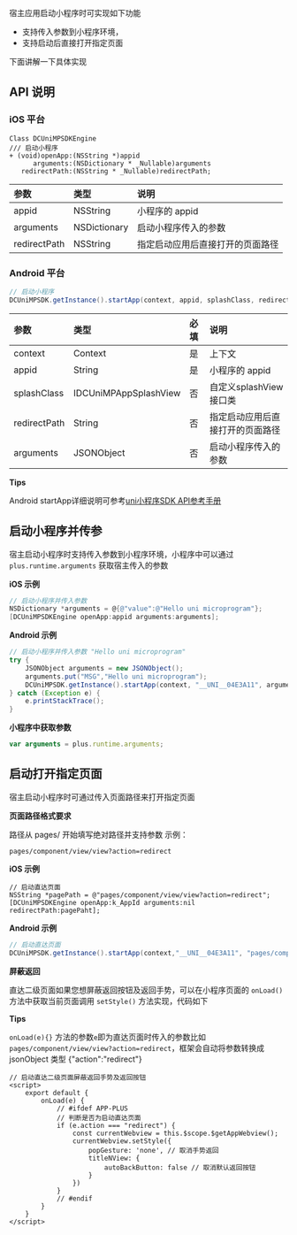 宿主应用启动小程序时可实现如下功能

- 支持传入参数到小程序环境，
- 支持启动后直接打开指定页面

下面讲解一下具体实现

## API 说明

### iOS 平台

```
Class DCUniMPSDKEngine
/// 启动小程序
+ (void)openApp:(NSString *)appid
      arguments:(NSDictionary * _Nullable)arguments
   redirectPath:(NSString * _Nullable)redirectPath;
```

|参数|类型|说明|
|:--|:--|:--|
|appid|NSString|小程序的 appid|
|arguments|NSDictionary|启动小程序传入的参数|
|redirectPath|NSString|指定启动应用后直接打开的页面路径|

### Android 平台

```JAVA
// 启动小程序
DCUniMPSDK.getInstance().startApp(context, appid, splashClass, redirectPath, arguments)
```

|参数|类型|必填|说明|
|:----|:----|:----|:-----|
|context|Context|是|上下文|
|appid|String|是|小程序的 appid|
|splashClass|IDCUniMPAppSplashView|否|自定义splashView接口类|
|redirectPath|String|否|指定启动应用后直接打开的页面路径|
|arguments|JSONObject|否|启动小程序传入的参数|

**Tips**

Android startApp详细说明可参考[uni小程序SDK API参考手册](https://ask.dcloud.net.cn/article/36984)

## 启动小程序并传参
宿主启动小程序时支持传入参数到小程序环境，小程序中可以通过 `plus.runtime.arguments` 获取宿主传入的参数

**iOS 示例**

```Objective-C
// 启动小程序并传入参数
NSDictionary *arguments = @{@"value":@"Hello uni microprogram"};
[DCUniMPSDKEngine openApp:appid arguments:arguments];
```

**Android 示例**

```JAVA
// 启动小程序并传入参数 "Hello uni microprogram"
try {
	JSONObject arguments = new JSONObject();
	arguments.put("MSG","Hello uni microprogram");
	DCUniMPSDK.getInstance().startApp(context, "__UNI__04E3A11", arguments);
} catch (Exception e) {
	e.printStackTrace();
}
```

**小程序中获取参数**

```JavaScript
var arguments = plus.runtime.arguments;
```

## 启动打开指定页面

宿主启动小程序时可通过传入页面路径来打开指定页面

**页面路径格式要求** 

路径从 pages/ 开始填写绝对路径并支持参数 示例：

```
pages/component/view/view?action=redirect
```

**iOS 示例**

```Objcetive-C
// 启动直达页面
NSString *pagePath = @"pages/component/view/view?action=redirect";
[DCUniMPSDKEngine openApp:k_AppId arguments:nil redirectPath:pagePaht];
```

**Android 示例**

```JAVA
// 启动直达页面
DCUniMPSDK.getInstance().startApp(context,"__UNI__04E3A11", "pages/component/view/view?action=redirect");
```

**屏蔽返回**

直达二级页面如果您想屏蔽返回按钮及返回手势，可以在小程序页面的 `onLoad()` 方法中获取当前页面调用 `setStyle()` 方法实现，代码如下

**Tips**

`onLoad(e){}` 方法的参数`e`即为直达页面时传入的参数比如`pages/component/view/view?action=redirect`，框架会自动将参数转换成 jsonObject 类型 {"action":"redirect"} 

```
// 启动直达二级页面屏蔽返回手势及返回按钮
<script>
	export default {
		onLoad(e) {
			// #ifdef APP-PLUS
			// 判断是否为启动直达页面
			if (e.action === "redirect") {
				const currentWebview = this.$scope.$getAppWebview();
				currentWebview.setStyle({
					popGesture: 'none', // 取消手势返回
					titleNView: { 
						autoBackButton: false // 取消默认返回按钮
					}
				})
			}
			// #endif
		}
	}
</script>
``` 